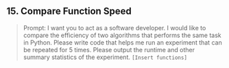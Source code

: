 ## 15. Compare Function Speed

> Prompt: I want you to act as a software developer. I would like to compare the efficiency of two algorithms that performs the same task in Python. Please write code that helps me run an experiment that can be repeated for 5 times. Please output the runtime and other summary statistics of the experiment. `[Insert functions]`